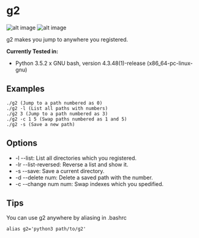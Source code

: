 g2
===
![alt image](https://img.shields.io/badge/version-1.0.0-blue.svg) ![alt image](https://img.shields.io/badge/Python-3.5-blue.svg)

g2 makes you jump to anywhere you registered.

**Currently Tested in:**
- Python 3.5.2 x GNU bash, version 4.3.48(1)-release (x86_64-pc-linux-gnu)

## Examples
```
./g2 (Jump to a path numbered as 0)
./g2 -l (List all paths with numbers)
./g2 3 (Jump to a path numbered as 3)
./g2 -c 1 5 (Swap paths numbered as 1 and 5)
./g2 -s (Save a new path)
```

## Options
- -l --list:
	List all directories which you registered.
- -lr --list-reversed:
	Reverse a list and show it.
- -s --save:
	Save a current directory.
- -d --delete num:
	Delete a saved path with the number.
- -c --change num num:
	Swap indexes which you spedified.
    
## Tips
You can use g2 anywhere by aliasing in .bashrc 
```
alias g2='python3 path/to/g2'
```
